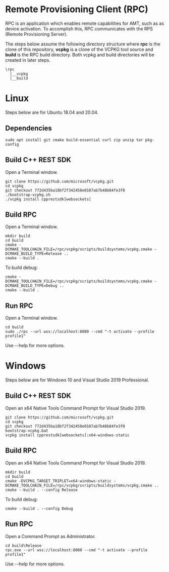 # Remote Provisioning Client (RPC)

RPC is an application which enables remote capabilities for AMT, such as as device activation. To accomplish this, RPC communicates with the RPS (Remote Provisioning Server).

The steps below assume the following directory structure where **rpc** is the clone of this repository, **vcpkg** is a clone of the VCPKG tool source and **build** is the RPC build directory. Both vcpkg and build directories will be created in later steps.

```
\rpc
  |__vcpkg
  |__build
```

# Linux

Steps below are for Ubuntu 18.04 and 20.04.

## Dependencies

```
sudo apt install git cmake build-essential curl zip unzip tar pkg-config
```

## Build C++ REST SDK

Open a Terminal window.

```
git clone https://github.com/microsoft/vcpkg.git
cd vcpkg
git checkout 772d435ba18bf2f342458e0187ab7b48b84fe3f0
./bootstrap-vcpkg.sh
./vcpkg install cpprestsdk[websockets]
```

## Build RPC

Open a Terminal window.

```
mkdir build
cd build
cmake -DCMAKE_TOOLCHAIN_FILE=/rpc/vcpkg/scripts/buildsystems/vcpkg.cmake -DCMAKE_BUILD_TYPE=Release ..
cmake --build .
```

To build debug:
```
cmake -DCMAKE_TOOLCHAIN_FILE=/rpc/vcpkg/scripts/buildsystems/vcpkg.cmake -DCMAKE_BUILD_TYPE=Debug ..
cmake --build .
```

## Run RPC

Open a Terminal window.

```
cd build
sudo ./rpc --url wss://localhost:8080 --cmd "-t activate --profile profile1"
```

Use --help for more options.

# Windows

Steps below are for Windows 10 and Visual Studio 2019 Professional.

## Build C++ REST SDK

Open an x64 Native Tools Command Prompt for Visual Studio 2019.

```
git clone https://github.com/microsoft/vcpkg.git
cd vcpkg
git checkout 772d435ba18bf2f342458e0187ab7b48b84fe3f0
bootstrap-vcpkg.bat
vcpkg install cpprestsdk[websockets]:x64-windows-static
```

## Build RPC
Open an x64 Native Tools Command Prompt for Visual Studio 2019.
```
mkdir build
cd build
cmake -DVCPKG_TARGET_TRIPLET=x64-windows-static -DCMAKE_TOOLCHAIN_FILE=/rpc/vcpkg/scripts/buildsystems/vcpkg.cmake ..
cmake --build . --config Release
```

To build debug:
```
cmake --build . --config Debug
```

## Run RPC

Open a Command Prompt as Administrator.

```
cd build\Release
rpc.exe --url wss://localhost:8080 --cmd "-t activate --profile profile1"
```

Use --help for more options.

